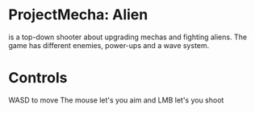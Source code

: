 # ProjectMecha: Alien

is a top-down shooter about upgrading mechas and fighting aliens. The game has different enemies, power-ups and a wave system.

# Controls

WASD to move
The mouse let's you aim and LMB let's you shoot

